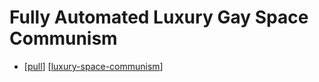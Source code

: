 # Fully Automated Luxury Gay Space Communism

- [[pull]] [[luxury-space-communism]]


[//begin]: # "Autogenerated link references for markdown compatibility"
[pull]: pull "Pull"
[luxury-space-communism]: luxury-space-communism "Luxury Space Communism"
[//end]: # "Autogenerated link references"